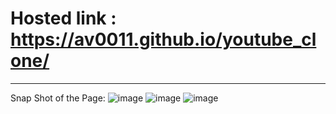 # Hosted link : https://av0011.github.io/youtube_clone/

-----

Snap Shot of the Page: 
![image](https://github.com/Av0011/youtube_clone/assets/126654288/28e8514d-7531-4d75-8e47-57ce7842d107)
![image](https://github.com/Av0011/youtube_clone/assets/126654288/fbf57160-e295-403f-b600-1b646cfba62d)
![image](https://github.com/Av0011/youtube_clone/assets/126654288/b3d8a226-5dbc-452a-8932-d47a90dade62)
